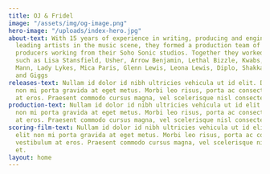 ```yaml
---
title: OJ & Fridel
image: "/assets/img/og-image.png"
hero-image: "/uploads/index-hero.jpg"
about-text: With 15 years of experience in writing, producing and engineering for
  leading artists in the music scene, they formed a production team of young talented
  producers working from their Soho Sonic studios. Together they worked with artists
  such as Lisa Stansfield, Usher, Arrow Benjamin, Lethal Bizzle, Kwabs, Ryan Tedder,
  Mann, Lady Lykes, Mica Paris, Glenn Lewis, Leona Lewis, Diplo, Shakka, Biffy Clyro
  and Giggs
releases-text: Nullam id dolor id nibh ultricies vehicula ut id elit. Donec id elit
  non mi porta gravida at eget metus. Morbi leo risus, porta ac consectetur ac, vestibulum
  at eros. Praesent commodo cursus magna, vel scelerisque nisl consectetur et.
production-text: Nullam id dolor id nibh ultricies vehicula ut id elit. Donec id elit
  non mi porta gravida at eget metus. Morbi leo risus, porta ac consectetur ac, vestibulum
  at eros. Praesent commodo cursus magna, vel scelerisque nisl consectetur et.
scoring-film-text: Nullam id dolor id nibh ultricies vehicula ut id elit. Donec id
  elit non mi porta gravida at eget metus. Morbi leo risus, porta ac consectetur ac,
  vestibulum at eros. Praesent commodo cursus magna, vel scelerisque nisl consectetur
  et.
layout: home
---
```


